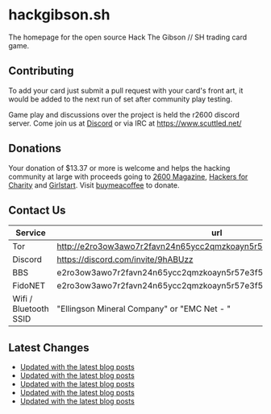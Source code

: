 # hackgibson.sh
The homepage for the open source Hack The Gibson // SH trading card game.


## Contributing

To add your card just submit a pull request with your card's front art, it would be added to the next run of set after community play testing.

Game play and discussions over the project is held the r2600 discord server. Come join us at [Discord](https://discord.com/invite/9hABUzz) or via IRC at https://www.scuttled.net/


## Donations

Your donation of $13.37 or more is welcome and helps the hacking community at large with proceeds going to [2600 Magazine](https://2600.com/), [Hackers for Charity](https://hackersforcharity.org) and [Girlstart](https://girlstart.org).  Visit [buymeacoffee](https://www.buymeacoffee.com/hackgibson.sh) to donate.


## Contact Us

Service | url
-|-
Tor | http://e2ro3ow3awo7r2favn24n65ycc2qmzkoayn5r57e3f56nvjwdcgg32ad.onion
Discord | https://discord.com/invite/9hABUzz
BBS | e2ro3ow3awo7r2favn24n65ycc2qmzkoayn5r57e3f56nvjwdcgg32ad.onion:23
FidoNET | e2ro3ow3awo7r2favn24n65ycc2qmzkoayn5r57e3f56nvjwdcgg32ad.onion:24554
Wifi / Bluetooth SSID | "Ellingson Mineral Company" or "EMC Net - <fidonet address>"

## Latest Changes
<!-- BLOG-POST-LIST:START -->
- [Updated with the latest blog posts](https://github.com/DFW2600/hackgibson.sh/commit/a5edb8a9076ae4b686910da14e4d331f87263088)
- [Updated with the latest blog posts](https://github.com/DFW2600/hackgibson.sh/commit/20431dd6c4d9b103f035f5c50ad63a1656927b66)
- [Updated with the latest blog posts](https://github.com/DFW2600/hackgibson.sh/commit/8184550f889e99a52ad491ddf463717d4f01df85)
- [Updated with the latest blog posts](https://github.com/DFW2600/hackgibson.sh/commit/9c8a87a9dafac48e9af77ea67bd839efb52a37f9)
- [Updated with the latest blog posts](https://github.com/DFW2600/hackgibson.sh/commit/5299a4c0e2b2fd390a14f3511a5d4309bb7411a8)
<!-- BLOG-POST-LIST:END -->
